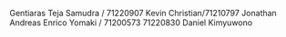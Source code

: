 Gentiaras Teja Samudra / 71220907
Kevin Christian/71210797
Jonathan Andreas Enrico Yomaki / 71200573
71220830	Daniel Kimyuwono
